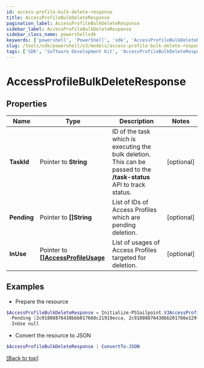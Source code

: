```yaml
---
id: access-profile-bulk-delete-response
title: AccessProfileBulkDeleteResponse
pagination_label: AccessProfileBulkDeleteResponse
sidebar_label: AccessProfileBulkDeleteResponse
sidebar_class_name: powershellsdk
keywords: ['powershell', 'PowerShell', 'sdk', 'AccessProfileBulkDeleteResponse'] 
slug: /tools/sdk/powershell/v3/models/access-profile-bulk-delete-response
tags: ['SDK', 'Software Development Kit', 'AccessProfileBulkDeleteResponse']
---
```



# AccessProfileBulkDeleteResponse

## Properties

Name | Type | Description | Notes
------------ | ------------- | ------------- | -------------
**TaskId** |  Pointer to **String** | ID of the task which is executing the bulk deletion. This can be passed to the **/task-status** API to track status. | [optional] 
**Pending** |  Pointer to **[]String** | List of IDs of Access Profiles which are pending deletion. | [optional] 
**InUse** |  Pointer to [**[]AccessProfileUsage**](access-profile-usage) | List of usages of Access Profiles targeted for deletion. | [optional] 

## Examples

- Prepare the resource
```powershell
$AccessProfileBulkDeleteResponse = Initialize-PSSailpoint.V3AccessProfileBulkDeleteResponse  -TaskId 2c9180867817ac4d017817c491119a20 `
 -Pending [2c91808876438bbb017668c21919ecca, 2c91808876438bb201766e129f151816] `
 -InUse null
```

- Convert the resource to JSON
```powershell
$AccessProfileBulkDeleteResponse | ConvertTo-JSON
```


[[Back to top]](#) 

